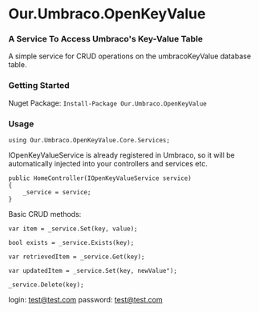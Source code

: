 # Our.Umbraco.OpenKeyValue
### A Service To Access Umbraco's Key-Value Table ###
A simple service for CRUD operations on the umbracoKeyValue database table.

### Getting Started ###
Nuget Package: ` Install-Package Our.Umbraco.OpenKeyValue `



### Usage ###

```
using Our.Umbraco.OpenKeyValue.Core.Services;
```


IOpenKeyValueService is already registered in Umbraco, so it will be automatically injected into your controllers and services etc.

```
public HomeController(IOpenKeyValueService service)
{
	_service = service;
}
```

Basic CRUD methods:
```
var item = _service.Set(key, value);

bool exists = _service.Exists(key);

var retrievedItem = _service.Get(key);

var updatedItem = _service.Set(key, newValue");

_service.Delete(key);

```



login: test@test.com
password: test@test.com